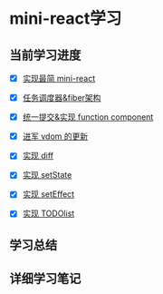 # mini-react学习



## 当前学习进度
- [x] [实现最简 mini-react](./01/README.md)
- [x] [任务调度器&fiber架构](./02/README.md)
- [x] [统一提交&实现 function component](./03/README.md)
- [x] [进军 vdom 的更新](./04/README.md)
- [x] [实现 diff](./04/README.md)
- [x] [实现 setState](./05/README.md)
- [x] [实现 setEffect](./06/README.md)
- [x] [实现 TODOlist](./07/README.md)


## 学习总结


## 详细学习笔记